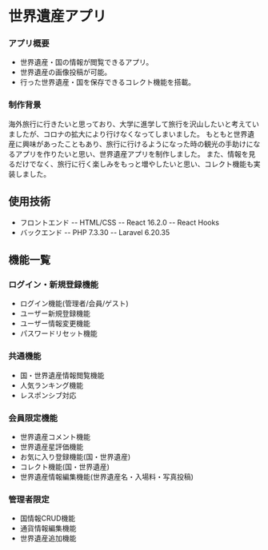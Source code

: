 # 世界遺産アプリ

### アプリ概要
- 世界遺産・国の情報が閲覧できるアプリ。
- 世界遺産の画像投稿が可能。
- 行った世界遺産・国を保存できるコレクト機能を搭載。

### 制作背景
海外旅行に行きたいと思っており、大学に進学して旅行を沢山したいと考えていましたが、コロナの拡大により行けなくなってしまいました。
もともと世界遺産に興味があったこともあり、旅行に行けるようになった時の観光の手助けになるアプリを作りたいと思い、世界遺産アプリを制作しました。
また、情報を見るだけでなく、旅行に行く楽しみをもっと増やしたいと思い、コレクト機能も実装しました。


## 使用技術
- フロントエンド
-- HTML/CSS
-- React 16.2.0
-- React Hooks
- バックエンド
-- PHP 7.3.30
-- Laravel 6.20.35


## 機能一覧

### ログイン・新規登録機能
- ログイン機能(管理者/会員/ゲスト)
- ユーザー新規登録機能
- ユーザー情報変更機能
- パスワードリセット機能

### 共通機能
- 国・世界遺産情報閲覧機能
- 人気ランキング機能
- レスポンシブ対応

### 会員限定機能
- 世界遺産コメント機能
- 世界遺産星評価機能
- お気に入り登録機能(国・世界遺産)
- コレクト機能(国・世界遺産)
- 世界遺産情報編集機能(世界遺産名・入場料・写真投稿)

### 管理者限定
- 国情報CRUD機能
- 通貨情報編集機能
- 世界遺産追加機能